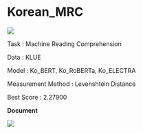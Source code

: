 # Korean_MRC
<a href="https://www.kaggle.com/competitions/k-digital-goorm-3-korean-mrc/overview">
  <img src="https://img.shields.io/badge/Goorm NLP project 2-Competition-orange?style=for-the-badge"></img></a>

Task : Machine Reading Comprehension

Data : KLUE

Model : Ko_BERT, Ko_RoBERTa, Ko_ELECTRA

Measurement Method : Levenshtein Distance

Best Score : 2.27900

<b>Document</b>

<a href="https://docs.google.com/document/d/1Aot9dQ1cHA0_CzaaQErPRx_B0a9HO5OUi_YVOWvPpVs/edit?usp=sharing">
  <img src="https://img.shields.io/badge/Google Docs-LINK-blue?style=for-the-badge"></img></a>
